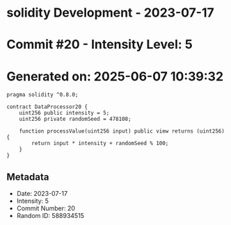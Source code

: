 ﻿# solidity Development - 2023-07-17
# Commit #20 - Intensity Level: 5
# Generated on: 2025-06-07 10:39:32
```solidity
pragma solidity ^0.8.0;

contract DataProcessor20 {
    uint256 public intensity = 5;
    uint256 private randomSeed = 478108;

    function processValue(uint256 input) public view returns (uint256) {
        return input * intensity + randomSeed % 100;
    }
}
```
## Metadata
- Date: 2023-07-17
- Intensity: 5
- Commit Number: 20
- Random ID: 588934515
